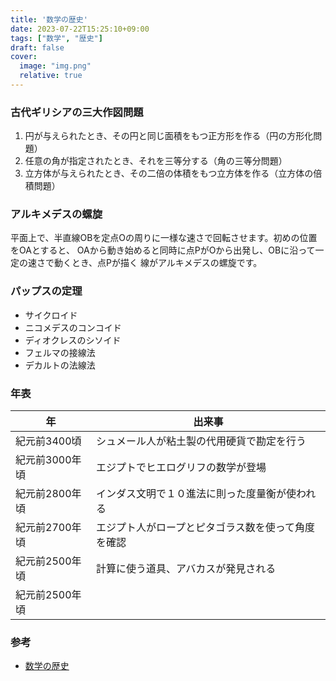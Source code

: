 ```yaml
---
title: '数学の歴史'
date: 2023-07-22T15:25:10+09:00
tags: ["数学", "歴史"]
draft: false
cover:
  image: "img.png"
  relative: true
---
```


### 古代ギリシアの三大作図問題
1. 円が与えられたとき、その円と同じ面積をもつ正方形を作る（円の方形化問題）
2. 任意の角が指定されたとき、それを三等分する（角の三等分問題）
3. 立方体が与えられたとき、その二倍の体積をもつ立方体を作る（立方体の倍積問題）

### アルキメデスの螺旋
平面上で、半直線OBを定点Oの周りに一様な速さで回転させます。初めの位置をOAとすると、
OAから動き始めると同時に点PがOから出発し、OBに沿って一定の速さで動くとき、点Pが描く
線がアルキメデスの螺旋です。

### パップスの定理
- サイクロイド
- ニコメデスのコンコイド
- ディオクレスのシソイド
- フェルマの接線法
- デカルトの法線法

### 年表
| 年         | 出来事                       |
|-----------|---------------------------|
| 紀元前3400頃  | シュメール人が粘土製の代用硬貨で勘定を行う     |
| 紀元前3000年頃 | エジプトでヒエログリフの数学が登場         |
| 紀元前2800年頃 | インダス文明で１０進法に則った度量衡が使われる   |
| 紀元前2700年頃 | エジプト人がロープとピタゴラス数を使って角度を確認 |
| 紀元前2500年頃 | 計算に使う道具、アバカスが発見される        |
| 紀元前2500年頃 |         |

### 参考
- [数学の歴史](https://ja.wikipedia.org/wiki/%E6%95%B0%E5%AD%A6%E3%81%AE%E6%AD%B4%E5%8F%B2)

